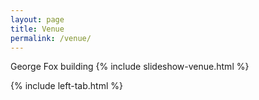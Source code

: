 ```yaml
---
layout: page
title: Venue
permalink: /venue/
---
```

George Fox building
{% include slideshow-venue.html %}

{% include left-tab.html %}

